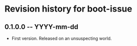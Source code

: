 # Revision history for boot-issue

## 0.1.0.0 -- YYYY-mm-dd

* First version. Released on an unsuspecting world.
